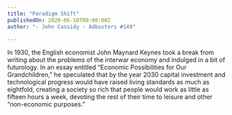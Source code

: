 ```yaml
---
title: "Paradigm Shift"
publishedOn: 2020-06-10T00:00:00Z
author: "- John Cassidy - Adbusters #149"

---
```


In 1930, the English economist John Maynard Keynes took a break from writing about the problems of the interwar economy and indulged in a bit of futurology. In an essay entitled “Economic Possibilities for Our Grandchildren,” he speculated that by the year 2030 capital investment and technological progress would have raised living standards as much as eightfold, creating a society so rich that people would work as little as fifteen hours a week, devoting the rest of their time to leisure and other “non-economic purposes.”